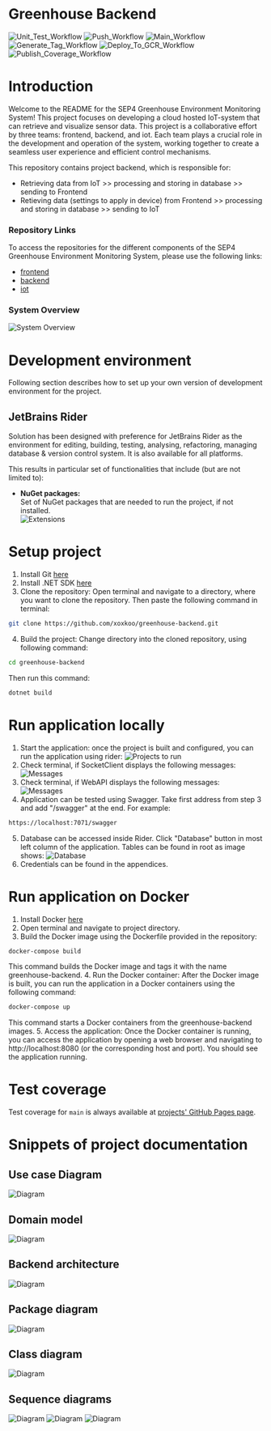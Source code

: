 # Greenhouse Backend

![Unit_Test_Workflow](https://github.com/xoxkoo/greenhouse-backend/actions/workflows/unit_test.yaml/badge.svg)
![Push_Workflow](https://github.com/xoxkoo/greenhouse-backend/actions/workflows/push.yaml/badge.svg)
![Main_Workflow](https://github.com/xoxkoo/greenhouse-backend/actions/workflows/main.yaml/badge.svg)
![Generate_Tag_Workflow](https://github.com/xoxkoo/greenhouse-backend/actions/workflows/generate-tag.yaml/badge.svg)
![Deploy_To_GCR_Workflow](https://github.com/xoxkoo/greenhouse-backend/actions/workflows/push_to_gcr.yaml/badge.svg)
![Publish_Coverage_Workflow](https://github.com/xoxkoo/greenhouse-backend/actions/workflows/publish-coverage.yaml/badge.svg)

# Introduction

Welcome to the README for the SEP4 Greenhouse Environment Monitoring System! This project focuses on developing a cloud hosted IoT-system that can retrieve and visualize sensor data.
This project is a collaborative effort by three teams: frontend, backend, and iot. Each team plays a crucial role in the development and operation of the system, working together to create a seamless user experience and efficient control mechanisms.

This repository contains project backend, which is responsible for:
- Retrieving data from IoT >> processing and storing in database >> sending to Frontend
- Retieving data (settings to apply in device) from Frontend >> processing and storing in database >> sending to IoT

### Repository Links

To access the repositories for the different components of the SEP4 Greenhouse Environment Monitoring System, please use the following links:

- [frontend](https://github.com/ham222/greenhouse-frontend)<br/>
- [backend](https://github.com/xoxkoo/greenhouse-backend)
- [iot](https://github.com/wikcioo/greenhouse-iot)

### System Overview

![System Overview](docs/images/sep4-system-overview.png)

# Development environment

Following section describes how to set up your own version of development environment for the project.

## JetBrains Rider

Solution has been designed with preference for JetBrains Rider as the environment for editing, building, testing, analysing, refactoring, managing database & version control system. It is also available for all platforms.

This results in particular set of functionalities that include (but are not limited to):

- **NuGet packages:**\
  Set of NuGet packages that are needed to run the project, if not installed.\
  ![Extensions](docs/images/NuGet_packages.png)

# Setup project

1. Install Git [here](https://git-scm.com/downloads)
2. Install .NET SDK [here](https://dotnet.microsoft.com/download)
3. Clone the repository: Open terminal and navigate to a directory, where you want to clone the repository. Then paste the following command in terminal:
```bash 
git clone https://github.com/xoxkoo/greenhouse-backend.git
```
4. Build the project: Change directory into the cloned repository, using following command:
```bash 
cd greenhouse-backend
```
Then run this command:
```bash 
dotnet build
```
<!-- 5. In the project directory create a file named ".env" and paste there following code:
```bash 
Up to discoussion
``` -->

# Run application locally

1. Start the application: once the project is built and configured, you can run the application using rider:
   ![Projects to run](docs/images/run_projects.png)
2. Check terminal, if SocketClient displays the following messages:
   ![Messages](docs/images/socket_client_terminal.png)
3. Check terminal, if WebAPI displays the following messages:
   ![Messages](docs/images/webapi_terminal.png)
4. Application can be tested using Swagger. Take first address from step 3 and add "/swagger" at the end. For example:
```bash 
https://localhost:7071/swagger
```
5. Database can be accessed inside Rider. Click "Database" button in most left column of the application. Tables can be found in root as image shows:
   ![Database](docs/images/database.png)
6. Credentials can be found in the appendices.

# Run application on Docker

1. Install Docker [here](https://www.docker.com/get-started)
2. Open terminal and navigate to project directory.
3. Build the Docker image using the Dockerfile provided in the repository:
```bash 
docker-compose build
```
This command builds the Docker image and tags it with the name greenhouse-backend.
4. Run the Docker container: After the Docker image is built, you can run the application in a Docker containers using the following command:
```bash 
docker-compose up
```
This command starts a Docker containers from the greenhouse-backend images.
5. Access the application: Once the Docker container is running, you can access the application by opening a web browser and navigating to http://localhost:8080 (or the corresponding host and port). You should see the application running.

# Test coverage

Test coverage for ```main``` is always available at [projects' GitHub Pages page](https://xoxkoo.github.io/greenhouse-backend/).

# Snippets of project documentation

## Use case Diagram
![Diagram](docs/images/usecase_diagram.svg)
## Domain model
![Diagram](docs/images/domain_model.svg)
## Backend architecture
![Diagram](docs/images/ArchitectureDiagram.drawio.png)
## Package diagram
![Diagram](docs/images/Package-diagram.svg)
## Class diagram
![Diagram](docs/images/Class-diagram-backend.svg)
## Sequence diagrams
![Diagram](docs/images/ScheduleSequenceDiagram_async.svg)
![Diagram](docs/images/ExecuteSchedulePlanSequenceDiagram.svg)
![Diagram](docs/images/WateringSystemSequenceDiagram_async.svg)
